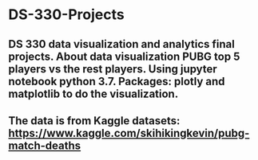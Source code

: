 # DS-330-Projects

## DS 330 data visualization and analytics final projects. About data visualization PUBG top 5 players vs the rest players. Using jupyter notebook python 3.7. Packages: plotly and matplotlib to do the visualization.

## The data is from Kaggle datasets: https://www.kaggle.com/skihikingkevin/pubg-match-deaths
